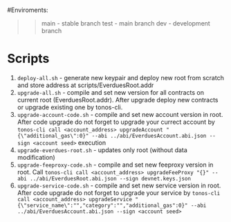 #Enviroments:

>>main - stable branch
>>test - main branch
>>dev - development branch

# Scripts

1. ```deploy-all.sh``` - generate new keypair and deploy new root from scratch and store address at scripts/EverduesRoot.addr
2. ```upgrade-all.sh``` - compile and set new version for all contracts on current root (EverduesRoot.addr). After upgrade deploy new contracts or upgrade existing one by tonos-cli.
3. ```upgrade-account-code.sh``` - compile and set new account version in root. After code upgrade do not forget to upgrade your currect account by ```tonos-cli call <account_address> upgradeAccount "{\"additional_gas\":0}" --abi ../abi/EverduesAccount.abi.json --sign <account seed>``` execution 
4. ```upgrade-everdues-root.sh``` - updates only root (without data modification)
5. ```upgrade-feeproxy-code.sh``` - compile and set new feeproxy version in root. Call ```tonos-cli call <account_address> upgradeFeeProxy "{}" --abi ../abi/EverduesRoot.abi.json --sign devnet.keys.json```
6. ```upgrade-service-code.sh``` - compile and set new service version in root. After code upgrade do not forget to upgrade your service by ```tonos-cli call <account_address> upgradeService "{\"service_name\":"","category":"","additional_gas":0}" --abi ../abi/EverduesAccount.abi.json --sign <account seed>``` 